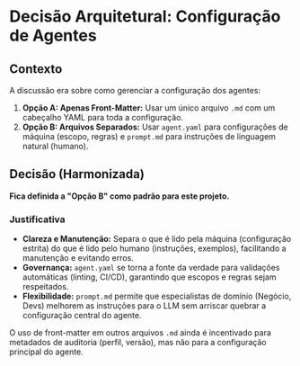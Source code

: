 # Decisão Arquitetural: Configuração de Agentes

## Contexto
A discussão era sobre como gerenciar a configuração dos agentes:
1.  **Opção A: Apenas Front-Matter:** Usar um único arquivo `.md` com um cabeçalho YAML para toda a configuração.
2.  **Opção B: Arquivos Separados:** Usar `agent.yaml` para configurações de máquina (escopo, regras) e `prompt.md` para instruções de linguagem natural (humano).

## Decisão (Harmonizada)
**Fica definida a "Opção B" como padrão para este projeto.**

### Justificativa
- **Clareza e Manutenção:** Separa o que é lido pela máquina (configuração estrita) do que é lido pelo humano (instruções, exemplos), facilitando a manutenção e evitando erros.
- **Governança:** `agent.yaml` se torna a fonte da verdade para validações automáticas (linting, CI/CD), garantindo que escopos e regras sejam respeitados.
- **Flexibilidade:** `prompt.md` permite que especialistas de domínio (Negócio, Devs) melhorem as instruções para o LLM sem arriscar quebrar a configuração central do agente.

O uso de front-matter em outros arquivos `.md` ainda é incentivado para metadados de auditoria (perfil, versão), mas não para a configuração principal do agente.